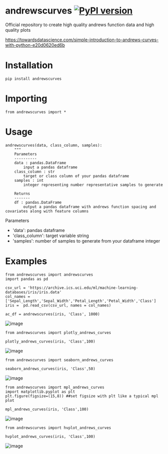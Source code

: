 # andrewscurves [![PyPI version](https://badge.fury.io/py/andrewscurves.svg)](https://badge.fury.io/py/andrewscurves)
Official repository to create high quality andrews function data and high quality plots

https://towardsdatascience.com/simple-introduction-to-andrews-curves-with-python-e20d0620ed6b

# Installation 
```
pip install andrewscurves
```
# Importing
```
from andrewscurves import *
```
# Usage
```
andrewscurves(data, class_column, samples):
    """
    Parameters
    ----------
    data : pandas.DataFrame
        input a pandas dataframe
    class_column : str
        target or class column of your pandas dataframe
    samples : int
        integer representing number representative samples to generate

    Returns
    -------
    df : pandas.DataFrame
        output a pandas dataframe with andrews function spacing and covariates along with feature columns

```

Parameters
- 'data': pandas dataframe
- 'class_column': target variable string
- 'samples': number of samples to generate from your dataframe integer

# Examples
```
from andrewscurves import andrewscurves
import pandas as pd

csv_url = 'https://archive.ics.uci.edu/ml/machine-learning-databases/iris/iris.data'
col_names = ['Sepal_Length','Sepal_Width','Petal_Length','Petal_Width','Class']
iris =  pd.read_csv(csv_url, names = col_names)

ac_df = andrewscurves(iris, 'Class', 1000)
```
![image](https://user-images.githubusercontent.com/61998370/201253192-92cdc60b-98b1-4aa2-864f-1b015e308af0.png)
```
from andrewscurves import plotly_andrews_curves

plotly_andrews_curves(iris, 'Class',100)
```
![image](https://user-images.githubusercontent.com/61998370/201253413-608faf6a-cb71-4f64-ba6a-2e2c49b3127b.png)
```
from andrewscurves import seaborn_andrews_curves

seaborn_andrews_curves(iris, 'Class',50)
```
![image](https://user-images.githubusercontent.com/61998370/201253555-709b96a9-4dbb-41dd-a940-16340b0a4e0b.png)
```
from andrewscurves import mpl_andrews_curves
import matplotlib.pyplot as plt
plt.figure(figsize=(15,8)) ##set figsize with plt like a typical mpl plot

mpl_andrews_curves(iris, 'Class',100)
```
![image](https://user-images.githubusercontent.com/61998370/201253683-7844b1d5-ee9d-44d8-b958-fb744aeafbd3.png)
```
from andrewscurves import hvplot_andrews_curves

hvplot_andrews_curves(iris, 'Class',100)
```
![image](https://user-images.githubusercontent.com/61998370/201253764-77913a44-ec11-46d2-9092-c432dafcf4cf.png)

